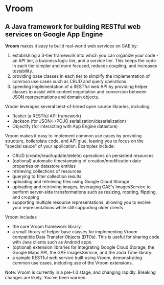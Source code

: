 Vroom
=====

A Java framework for building RESTful web services on Google App Engine
---

**Vroom** makes it easy to build real-world web services on GAE by:

1. establishing a 3-tier framework into which you can organize your code - an API tier, a business logic tier, and a service  tier.  This keeps the code in each tier simpler and more focused, reduces coupling, and increases testability.
2. providing base classes in each tier to simplify the implementation of common use cases such as CRUD and query operations.
3. speeding implementation of a RESTful web API by providing helper classes to assist with content negotiation and conversion between JSON representations and domain objects.

Vroom leverages several best-of-breed open source libraries, including:
 - Restlet (a RESTful API framework)
 - Jackson (for JSON<->POJO serialization/deserialization)
 - Objectify (for interacting with App Engine datastore)

Vroom makes it easy to implement common use cases by providing structure, boilerplate code, and API glue, leaving you to focus on the "special sauce" of your application.  Examples include:
- CRUD (create/read/update/delete) operations on persistent resources
- (optional) automatic timestamping of creation/modification date properties on datastore entities
- retrieving collections of resources
- querying to filter collection results
- uploading and retrieving files using Google Cloud Storage
- uploading and retrieving images, leveraging GAE's ImagesService to perform server-side transformations such as resizing, rotating, flipping, and cropping
- supporting multiple resource representations, allowing you to evolve your representations while still supporting older clients

Vroom includes
 - the core Vroom framework library.
 - a small library of helper base classes for implementing Vroom-compatible Data Transfer Objects (DTOs).  This is useful for sharing code with Java clients such as Android apps.
 - (optional) extension libraries for integrating Google Cloud Storage, the Google Maps API, the GAE ImagesService, and the Joda Time library.
 - a sample RESTful web service built using Vroom, demonstrating common use cases, including use of the Vroom extensions.

Note: Vroom is currently in a pre-1.0 stage, and changing rapidly.  Breaking changes are likely.  You've been warned.

